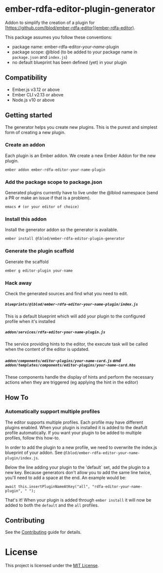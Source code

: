 # ember-rdfa-editor-plugin-generator

Addon to simplify the creation of a plugin for [https://github.com/lblod/ember-rdfa-editor](ember-rdfa-editor).

This package assumes you follow these conventions:
 - package name: ember-rdfa-editor-*your-name*-plugin
 - package scope: @lblod (to be added to your package name in `package.json` and `index.js`)
 - no default blueprint has been defined (yet) in your plugin

## Compatibility

* Ember.js v3.12 or above
* Ember CLI v2.13 or above
* Node.js v10 or above

## Getting started

  The generator helps you create new plugins.  This is the purest and simplest form of creating a new plugin.

### Create an addon

  Each plugin is an Ember addon.  We create a new Ember Addon for the new plugin.

    ember addon ember-rdfa-editor-your-name-plugin

### Add the package scope to package.json

  Generated plugins currently have to live under the @lblod namespace (send a PR or make an issue if that is a problem).

    emacs # (or your editor of choice)

### Install this addon

  Install the generator addon so the generator is available.

    ember install @lblod/ember-rdfa-editor-plugin-generator

### Generate the plugin scaffold

  Generate the scaffold

    ember g editor-plugin your-name

### Hack away

  Check the generated sources and find what you need to edit.

##### `blueprints/@lblod/ember-rdfa-editor-your-name-plugin/index.js`

  This is a default blueprint which will add your plugin to the configured profile when it's installed

##### `addon/services/rdfa-editor-your-name-plugin.js`

  The service providing hints to the editor, the execute task will be called when the content of the editor is updated.

##### `addon/components/editor-plugins/your-name-card.js` and `addon/templates/components/editor-plugins/your-name-card.hbs`

  These components handle the display of hints and perform the necessary actions when they are triggered (eg applying the hint in the editor)


## How To

### Automatically support multiple profiles

  The editor supports multiple profiles.  Each profile may have
  different plugins enabled.  When your plugin is installed it is
  added to the deafult profile automatically.  If you want your plugin
  to be added to multiple profiles, follow this how-to.

  In order to add the plugin to a new profile, we need to overwrite
  the index.js blueprint of your addon.  See
  `@lblod/ember-rdfa-editor-your-name-plugin/index.js`.

  Below the line adding your plugin to the 'default` set, add the
  plugin to a new key.  Because generators don't allow you to add the
  same line twice, you'll need to add a space at the end.  An example would be:

    await this.insertPluginNameAtKey("all", "rdfa-editor-your-name-plugin", " ");

  That's it!  When your plugin is added through `ember install` it
  will now be added to both the `default` and the `all` profiles.


## Contributing

See the [Contributing](CONTRIBUTING.md) guide for details.


# License

This project is licensed under the [MIT License](LICENSE.md).
